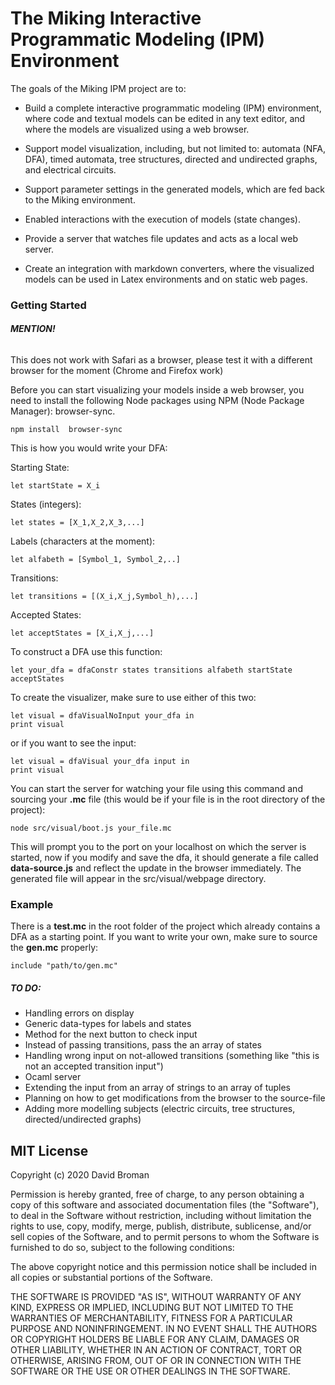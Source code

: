 
# The Miking Interactive Programmatic Modeling (IPM) Environment

The goals of the Miking IPM project are to:

* Build a complete interactive programmatic modeling (IPM) environment,
  where code and textual models can be edited in any text editor, and
  where the models are visualized using a web browser.

* Support model visualization, including, but not limited to:
automata (NFA, DFA), timed automata, tree structures, directed and
undirected graphs, and electrical circuits.

* Support parameter settings in the generated models, which are fed
  back to the Miking environment.

* Enabled interactions with the execution of models (state changes).

* Provide a server that watches file updates and acts as a local web server.

* Create an integration with markdown converters, where the visualized
  models can be used in Latex environments and on static web pages.


### Getting Started

###### **MENTION!** 
This does not work with Safari as a browser, please test it with a different browser for the moment (Chrome and Firefox work)


Before you can start visualizing your models inside a web browser, you need to
install the following Node packages using NPM (Node Package Manager): browser-sync.

	npm install  browser-sync


This is how you would write your DFA:

Starting State:

	let startState = X_i

States (integers):

	let states = [X_1,X_2,X_3,...]

Labels (characters at the moment):

	let alfabeth = [Symbol_1, Symbol_2,..]

Transitions:

	let transitions = [(X_i,X_j,Symbol_h),...]

Accepted States:

	let acceptStates = [X_i,X_j,...]

To construct a DFA use this function:

	let your_dfa = dfaConstr states transitions alfabeth startState acceptStates

To create the visualizer, make sure to use either of this two:

	let visual = dfaVisualNoInput your_dfa in
	print visual

or if you want to see the input:

	let visual = dfaVisual your_dfa input in
	print visual

You can start the server for watching your file using this command and sourcing your **.mc** file (this would be if your file is in the root directory of the project):

	node src/visual/boot.js your_file.mc

This will prompt you to the port on your localhost on which the server is started, now if you modify and save the dfa, it should generate a file called **data-source.js** and reflect the update in the browser immediately. The generated file will appear in the src/visual/webpage directory.

### Example

There is a **test.mc** in the root folder of the project which already contains a DFA as a starting point. If you want to write your own, make sure to source the **gen.mc** properly:

	include "path/to/gen.mc"

##### TO DO:

- Handling errors on display
- Generic data-types for labels and states
- Method for the next button to check input
- Instead of passing transitions, pass the an array of states
- Handling wrong input on not-allowed transitions (something like "this is not an accepted transition input")
- Ocaml server
- Extending the input from an array of strings to an array of tuples
- Planning on how to get modifications from the browser to the source-file
- Adding more modelling subjects (electric circuits, tree structures, directed/undirected graphs)


## MIT License

Copyright (c) 2020 David Broman

Permission is hereby granted, free of charge, to any person obtaining a copy
of this software and associated documentation files (the "Software"), to deal
in the Software without restriction, including without limitation the rights
to use, copy, modify, merge, publish, distribute, sublicense, and/or sell
copies of the Software, and to permit persons to whom the Software is
furnished to do so, subject to the following conditions:

The above copyright notice and this permission notice shall be included in all
copies or substantial portions of the Software.

THE SOFTWARE IS PROVIDED "AS IS", WITHOUT WARRANTY OF ANY KIND, EXPRESS OR
IMPLIED, INCLUDING BUT NOT LIMITED TO THE WARRANTIES OF MERCHANTABILITY,
FITNESS FOR A PARTICULAR PURPOSE AND NONINFRINGEMENT. IN NO EVENT SHALL THE
AUTHORS OR COPYRIGHT HOLDERS BE LIABLE FOR ANY CLAIM, DAMAGES OR OTHER
LIABILITY, WHETHER IN AN ACTION OF CONTRACT, TORT OR OTHERWISE, ARISING FROM,
OUT OF OR IN CONNECTION WITH THE SOFTWARE OR THE USE OR OTHER DEALINGS IN THE
SOFTWARE.
